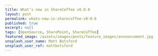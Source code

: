 ```yaml
---
title: What’s new in ShareCoffee v0.0.8
layout: post
permalink: whats-new-in-sharecoffee-v0-0-8
published: true
excerpt: null
tags: [OpenSource, SharePoint, ShareCoffee]
featured_image: /assets/images/posts/feature_images/announcement.jpg
unsplash_user_name: Matt Botsford
unsplash_user_ref: mattbotsford
---
```

